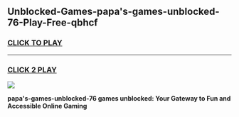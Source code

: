
## Unblocked-Games-papa's-games-unblocked-76-Play-Free-qbhcf
<h3>
<a href="https://premium76.site?title=papa's-games-unblocked-76&ref=21A">CLICK TO PLAY</a></h3>
<hr>

<h3>
<a href="https://premium76.site?title=papa's-games-unblocked-76&ref=21A">CLICK 2 PLAY</a>
  
</h3>

<a href="https://premium76.site?title=papa's-games-unblocked-76&ref=21A"><img src="https://clearcache.store/games.png"></a>


**papa's-games-unblocked-76 games unblocked: Your Gateway to Fun and Accessible Online Gaming**
